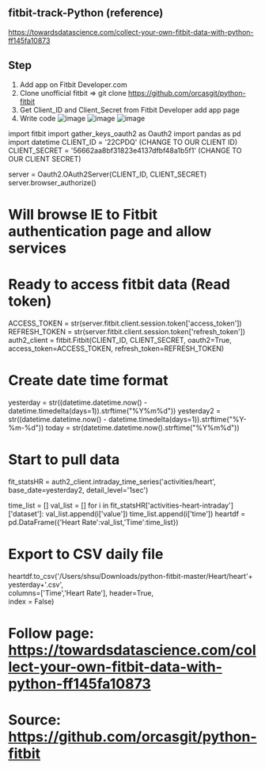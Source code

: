 ## fitbit-track-Python  (reference)
https://towardsdatascience.com/collect-your-own-fitbit-data-with-python-ff145fa10873

## Step
 1) Add app on Fitbit Developer.com
 2) Clone unofficial fitbit =>  git clone https://github.com/orcasgit/python-fitbit
 3) Get Client_ID and Client_Secret from Fitbit Developer add app page
 4) Write code
 ![image](https://user-images.githubusercontent.com/16419246/50111959-9b968080-0203-11e9-84de-95ba7f0fa248.png)
 ![image](https://user-images.githubusercontent.com/16419246/50111997-c385e400-0203-11e9-8960-94759a71716c.png)
![image](https://user-images.githubusercontent.com/16419246/50112075-f62fdc80-0203-11e9-82f5-7a6dfd6fef58.png)


import fitbit
import gather_keys_oauth2 as Oauth2
import pandas as pd 
import datetime
CLIENT_ID = '22CPDQ'   (CHANGE TO OUR CLIENT ID)
CLIENT_SECRET = '56662aa8bf31823e4137dfbf48a1b5f1'    (CHANGE TO OUR CLIENT SECRET)

server = Oauth2.OAuth2Server(CLIENT_ID, CLIENT_SECRET)
server.browser_authorize()
# Will browse IE to Fitbit authentication page and allow services



# Ready to access fitbit data (Read token)
ACCESS_TOKEN = str(server.fitbit.client.session.token['access_token'])
REFRESH_TOKEN = str(server.fitbit.client.session.token['refresh_token'])
auth2_client = fitbit.Fitbit(CLIENT_ID, CLIENT_SECRET, oauth2=True, access_token=ACCESS_TOKEN, refresh_token=REFRESH_TOKEN)


# Create date time format
yesterday = str((datetime.datetime.now() - datetime.timedelta(days=1)).strftime("%Y%m%d"))
yesterday2 = str((datetime.datetime.now() - datetime.timedelta(days=1)).strftime("%Y-%m-%d"))
today = str(datetime.datetime.now().strftime("%Y%m%d"))


# Start to pull data
fit_statsHR = auth2_client.intraday_time_series('activities/heart', base_date=yesterday2, detail_level='1sec')

time_list = []
val_list = []
for i in fit_statsHR['activities-heart-intraday']['dataset']:
    val_list.append(i['value'])
    time_list.append(i['time'])
heartdf = pd.DataFrame({'Heart Rate':val_list,'Time':time_list})

# Export to CSV daily file
heartdf.to_csv('/Users/shsu/Downloads/python-fitbit-master/Heart/heart'+ \
               yesterday+'.csv', \
               columns=['Time','Heart Rate'], header=True, \
               index = False)
               
               
               

# Follow page: https://towardsdatascience.com/collect-your-own-fitbit-data-with-python-ff145fa10873
# Source:  https://github.com/orcasgit/python-fitbit
